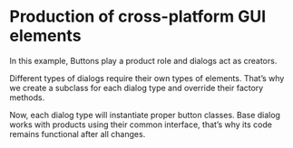 # Production of cross-platform GUI elements

In this example, Buttons play a product role and dialogs act as creators.

Different types of dialogs require their own types of elements. That’s why we create a subclass for each dialog type and
override their factory methods.

Now, each dialog type will instantiate proper button classes. Base dialog works with products using their common
interface, that’s why its code remains functional after all changes.